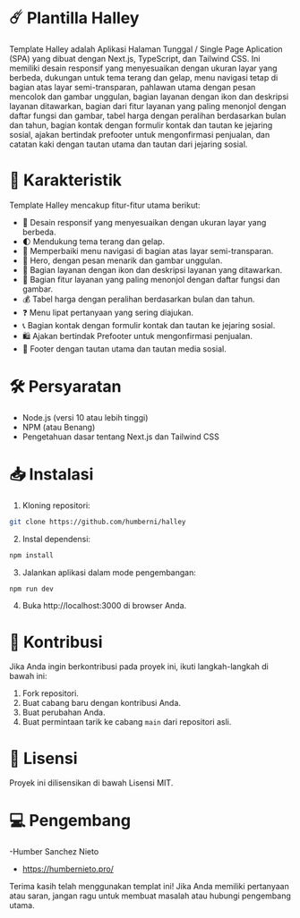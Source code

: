 # ☄️ Plantilla Halley

Template Halley adalah Aplikasi Halaman Tunggal / Single Page Aplication (SPA) yang dibuat dengan Next.js, TypeScript, dan Tailwind CSS. Ini memiliki desain responsif yang menyesuaikan dengan ukuran layar yang berbeda, dukungan untuk tema terang dan gelap, menu navigasi tetap di bagian atas layar semi-transparan, pahlawan utama dengan pesan mencolok dan gambar unggulan, bagian layanan dengan ikon dan deskripsi layanan ditawarkan, bagian dari fitur layanan yang paling menonjol dengan daftar fungsi dan gambar, tabel harga dengan peralihan berdasarkan bulan dan tahun, bagian kontak dengan formulir kontak dan tautan ke jejaring sosial, ajakan bertindak prefooter untuk mengonfirmasi penjualan, dan catatan kaki dengan tautan utama dan tautan dari jejaring sosial.

# 🚀 Karakteristik
Template Halley mencakup fitur-fitur utama berikut:

- 📱 Desain responsif yang menyesuaikan dengan ukuran layar yang berbeda.
- 🌓 Mendukung tema terang dan gelap.
- 📍 Memperbaiki menu navigasi di bagian atas layar semi-transparan.
- 🚀 Hero, dengan pesan menarik dan gambar unggulan.
- 💼 Bagian layanan dengan ikon dan deskripsi layanan yang ditawarkan.
- 🎉 Bagian fitur layanan yang paling menonjol dengan daftar fungsi dan gambar.
- 💰 Tabel harga dengan peralihan berdasarkan bulan dan tahun.
- ❓ Menu lipat pertanyaan yang sering diajukan.
- 📞 Bagian kontak dengan formulir kontak dan tautan ke jejaring sosial.
- 🛍️ Ajakan bertindak Prefooter untuk mengonfirmasi penjualan.
- 📄 Footer dengan tautan utama dan tautan media sosial.

# 🛠️ Persyaratan
- Node.js (versi 10 atau lebih tinggi)
- NPM (atau Benang)
- Pengetahuan dasar tentang Next.js dan Tailwind CSS

# 📥 Instalasi
1. Kloning repositori:

```` bash
git clone https://github.com/humberni/halley
````
2. Instal dependensi:

```` bash
npm install
````
3. Jalankan aplikasi dalam mode pengembangan:

```` bash
npm run dev
````
4. Buka http://localhost:3000 di browser Anda.

# 🤝 Kontribusi
Jika Anda ingin berkontribusi pada proyek ini, ikuti langkah-langkah di bawah ini:

1. Fork repositori.
2. Buat cabang baru dengan kontribusi Anda.
3. Buat perubahan Anda.
4. Buat permintaan tarik ke cabang `main` dari repositori asli.

# 📄 Lisensi
Proyek ini dilisensikan di bawah Lisensi MIT.

# 💻 Pengembang
-Humber Sanchez Nieto
- https://humbernieto.pro/

Terima kasih telah menggunakan templat ini! Jika Anda memiliki pertanyaan atau saran, jangan ragu untuk membuat masalah atau hubungi pengembang utama.
